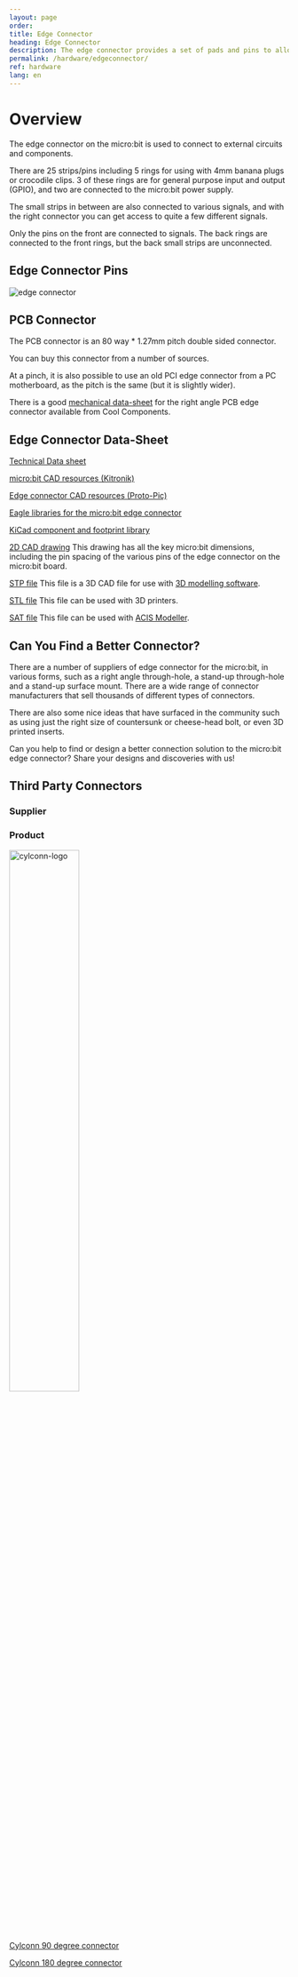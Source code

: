 ```yaml
---
layout: page
order:
title: Edge Connector
heading: Edge Connector
description: The edge connector provides a set of pads and pins to allow interfacing to other circuits and components.
permalink: /hardware/edgeconnector/
ref: hardware
lang: en
---
```



# Overview

The edge connector on the micro:bit is used to connect to external circuits and components.

There are 25 strips/pins including 5 rings for using with 4mm banana plugs or crocodile clips. 3 of these rings are for general purpose input and output (GPIO), and two are connected to the micro:bit power supply.

The small strips in between are also connected to various signals, and with the right connector
you can get access to quite a few different signals.

Only the pins on the front are connected to signals. The back rings are connected to the
front rings, but the back small strips are unconnected.


## Edge Connector Pins

![edge connector](/docs/hardware/assets/edge_connector.svg)


## PCB Connector

The PCB connector is an 80 way * 1.27mm pitch double sided connector.

You can buy this connector from a number of sources.

At a pinch, it is also possible to use an old PCI edge connector from a PC motherboard,
as the pitch is the same (but it is slightly wider).

There is a good [mechanical data-sheet](http://resources.coolcomponents.co.uk/CONNECTORS/10156.pdf) for the right angle PCB edge connector available from Cool Components.



## Edge Connector Data-Sheet

[Technical Data sheet](../edgeconnector_ds/)

[micro:bit CAD resources (Kitronik)](https://www.kitronik.co.uk/blog/bbc-microbit-cad-resources/)

[Edge connector CAD resources (Proto-Pic)](https://www.proto-pic.co.uk/micro-bit-resources.html)

[Eagle libraries for the micro:bit edge connector](https://github.com/proto-pic/micro-bit-eagle-libraries)

[KiCad component and footprint library](https://github.com/anthonykirby/kicad_microbit_connector)

[2D CAD drawing](https://www.kitronik.co.uk/pdf/bbc_microbit_mechanical_datasheet_V2.pdf)
This drawing has all the key micro:bit dimensions, including the pin spacing of the
various pins of the edge connector on the micro:bit board.

[STP file](https://www.kitronik.co.uk/zip/Microbit_STEP.zip) This file is a 3D CAD
file for use with [3D modelling software](http://3d-viewers.com/step-viewer.html).

[STL file](https://www.kitronik.co.uk/zip/Microbit_STL.zip) This file can be used
with 3D printers.

[SAT file](https://www.kitronik.co.uk/zip/Microbit_SAT.zip) This file can be used
with [ACIS Modeller](http://www.spatial.com/products/3d-acis-modeling).

## Can You Find a Better Connector?

There are a number of suppliers of edge connector for the micro:bit, in various forms,
such as a right angle through-hole, a stand-up through-hole and a stand-up surface
mount. There are a wide range of connector manufacturers that sell thousands of
different types of connectors.

There are also some nice ideas that have surfaced in the community such as using just
the right size of countersunk or cheese-head bolt, or even 3D printed inserts.

Can you help to find or design a better connection solution to the micro:bit
edge connector? Share your designs and discoveries with us!

## Third Party Connectors

<div class="container-fluid">
	<div class="row">
		<div class="col-md-12">
			<div class="col-md-6">
				<h3>Supplier</h3>
			</div>
			<div class="col-md-6">
				<h3>Product</h3>
			</div>
		<div class="col-md-12">
			<div class="col-md-6">
        <a href="http://www.dgyuliang.net"><img src="/docs/hardware/assets/cylconn-logo.png" alt="cylconn-logo" style="width: 50%;"></a>
			</div>
			<div class="col-md-6">
        <p> <a href="http://www.dgyuliang.net/d/file/Produtcs/Customized%20Connector/MICRO%20BIT%20Connector/84a0fe06b4296135d64139b5b4297ef3.pdf">Cylconn 90 degree connector</a></p>
        <p> <a href="http://www.dgyuliang.net/d/file/Produtcs/Customized%20Connector/MICRO%20BIT%20Connector/0d43030af84ade6fc3f00e242079c055.pdf">Cylconn 180 degree connector</a></p>
			</div>
		</div>
	</div>
</div>
